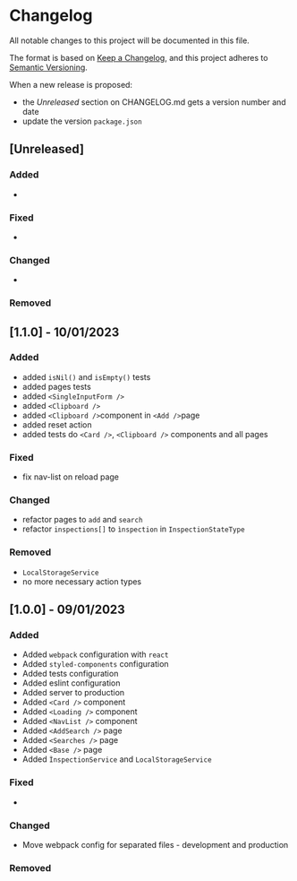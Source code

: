 # Changelog

All notable changes to this project will be documented in this file.

The format is based on [Keep a Changelog](https://keepachangelog.com/en/1.0.0/),
and this project adheres to [Semantic Versioning](https://semver.org/spec/v2.0.0.html).

When a new release is proposed:

- the _Unreleased_ section on CHANGELOG.md gets a version number and date
- update the version `package.json`

## [Unreleased]

### Added

-

### Fixed

-

### Changed

-

### Removed


## [1.1.0] - 10/01/2023

### Added

- added `isNil()` and `isEmpty()` tests
- added pages tests
- added `<SingleInputForm />`
- added `<Clipboard />`
- added `<Clipboard />`component in `<Add />`page
- added reset action
- added tests do `<Card />`, `<Clipboard />` components and all pages

### Fixed

- fix nav-list on reload page

### Changed

- refactor pages to `add` and `search`
- refactor `inspections[]` to `ìnspection` in `InspectionStateType`

### Removed

- `LocalStorageService`
- no more necessary action types

## [1.0.0] - 09/01/2023
### Added

- Added `webpack` configuration with `react`
- Added `styled-components` configuration
- Added tests configuration
- Added eslint configuration
- Added server to production
- Added `<Card />` component
- Added `<Loading />` component
- Added `<NavList />` component
- Added `<AddSearch />` page
- Added `<Searches />` page
- Added `<Base />` page
- Added `ÌnspectionService` and `LocalStorageService`

### Fixed

-

### Changed

- Move webpack config for separated files - development and production

### Removed
